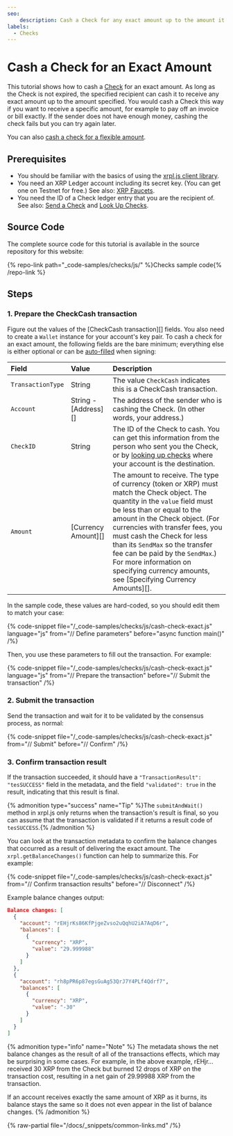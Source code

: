 ```yaml
---
seo:
    description: Cash a Check for any exact amount up to the amount it specifies.
labels:
  - Checks
---
```

# Cash a Check for an Exact Amount

This tutorial shows how to cash a [Check](/docs/concepts/payment-types/checks.md) for an exact amount. As long as the Check is not expired, the specified recipient can cash it to receive any exact amount up to the amount specified. You would cash a Check this way if you want to receive a specific amount, for example to pay off an invoice or bill exactly. If the sender does not have enough money, cashing the check fails but you can try again later.

You can also [cash a check for a flexible amount](./cash-a-check-for-a-flexible-amount.md).

## Prerequisites

- You should be familiar with the basics of using the [xrpl.js client library](../../../javascript/build-apps/get-started.md).
- You need an XRP Ledger account including its secret key. (You can get one on Testnet for free.) See also: [XRP Faucets](/resources/dev-tools/xrp-faucets).
- You need the ID of a Check ledger entry that you are the recipient of. See also: [Send a Check](./send-a-check.md) and [Look Up Checks](./look-up-checks.md).

## Source Code

The complete source code for this tutorial is available in the source repository for this website:

{% repo-link path="_code-samples/checks/js/" %}Checks sample code{% /repo-link %}

## Steps
### 1. Prepare the CheckCash transaction

Figure out the values of the [CheckCash transaction][] fields. You also need to create a `Wallet` instance for your account's key pair. To cash a check for an exact amount, the following fields are the bare minimum; everything else is either optional or can be [auto-filled](../../../../references/protocol/transactions/common-fields.md#auto-fillable-fields) when signing:

| Field             | Value                | Description                  |
|:------------------|:---------------------|:-----------------------------|
| `TransactionType` | String               | The value `CheckCash` indicates this is a CheckCash transaction. |
| `Account`         | String - [Address][] | The address of the sender who is cashing the Check. (In other words, your address.) |
| `CheckID`         | String               | The ID of the Check to cash. You can get this information from the person who sent you the Check, or by [looking up checks](./look-up-checks.md) where your account is the destination. |
| `Amount`          | [Currency Amount][]  | The amount to receive. The type of currency (token or XRP) must match the Check object. The quantity in the `value` field must be less than or equal to the amount in the Check object. (For currencies with transfer fees, you must cash the Check for less than its `SendMax` so the transfer fee can be paid by the `SendMax`.) For more information on specifying currency amounts, see [Specifying Currency Amounts][]. |

In the sample code, these values are hard-coded, so you should edit them to match your case:

{% code-snippet file="/_code-samples/checks/js/cash-check-exact.js" language="js" from="// Define parameters" before="async function main()" /%}

Then, you use these parameters to fill out the transaction. For example:

{% code-snippet file="/_code-samples/checks/js/cash-check-exact.js" language="js" from="// Prepare the transaction" before="// Submit the transaction" /%}


### 2. Submit the transaction

Send the transaction and wait for it to be validated by the consensus process, as normal:

{% code-snippet file="/_code-samples/checks/js/cash-check-exact.js" from="// Submit" before="// Confirm" /%}


### 3. Confirm transaction result

If the transaction succeeded, it should have a `"TransactionResult": "tesSUCCESS"` field in the metadata, and the field `"validated": true` in the result, indicating that this result is final.

{% admonition type="success" name="Tip" %}The `submitAndWait()` method in xrpl.js only returns when the transaction's result is final, so you can assume that the transaction is validated if it returns a result code of `tesSUCCESS`.{% /admonition %}

You can look at the transaction metadata to confirm the balance changes that occurred as a result of delivering the exact amount. The `xrpl.getBalanceChanges()` function can help to summarize this. For example:

{% code-snippet file="/_code-samples/checks/js/cash-check-exact.js" from="// Confirm transaction results" before="// Disconnect" /%}

Example balance changes output:

```json
Balance changes: [
  {
    "account": "rEHjrKs86KfPjgeZvso2uQqhU2iA7AqD6r",
    "balances": [
      {
        "currency": "XRP",
        "value": "29.999988"
      }
    ]
  },
  {
    "account": "rh8pPR6p87egsGuAg53QrJ7Y4PLf4Qdrf7",
    "balances": [
      {
        "currency": "XRP",
        "value": "-30"
      }
    ]
  }
]
```

{% admonition type="info" name="Note" %}
The metadata shows the net balance changes as the result of all of the transactions effects, which may be surprising in some cases. For example, in the above example, rEHjr... received 30 XRP from the Check but burned 12 drops of XRP on the transaction cost, resulting in a net gain of 29.99988 XRP from the transaction.

If an account receives exactly the same amount of XRP as it burns, its balance stays the same so it does not even appear in the list of balance changes.
{% /admonition %}

{% raw-partial file="/docs/_snippets/common-links.md" /%}
